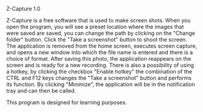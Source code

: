 Z-Capture 1.0

Z-Capture is a free software that is used to make screen shots. 
When you open the program, you will see a preset location where the images that were saved are saved, 
you can change the path by clicking on the "Change folder" button. 
Click the "Take a screenshot" button to shoot the screen. 
The application is removed from the home screen, executes screen capture, and opens a new window
into which the file name is entered and there is a choice of format. 
After saving this photo, the application reappears on the screen and is ready for a new recording. 
There is also a possibility of using a hotkey, by clicking the checkbox "Enable hotkey" the 
combination of the CTRL and F12 keys changes the "Take a screenshot" button and performs its function. 
By clicking "Minimize", the application will be in the notification tray and can then be called.

This program is designed for learning purposes.
